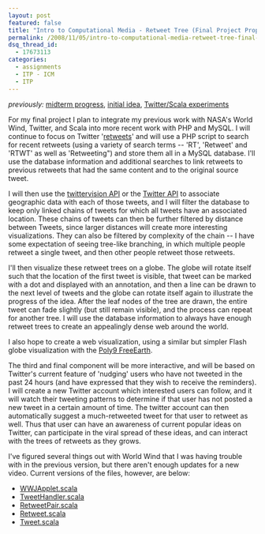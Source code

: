 ```yaml
---
layout: post
featured: false
title: "Intro to Computational Media - Retweet Tree (Final Project Proposal)"
permalink: /2008/11/05/intro-to-computational-media-retweet-tree-final-project-proposal/
dsq_thread_id:
  - 17673113
categories:
  - assignments
  - ITP - ICM
  - ITP
---
```

*previously:* [midterm progress][1], [initial idea][2], [Twitter/Scala experiments][3]

For my final project I plan to integrate my previous work with NASA's World Wind, Twitter, and Scala into more recent work with PHP and MySQL. I will continue to focus on Twitter '[retweets][4]' and will use a PHP script to search for recent retweets (using a variety of search terms -- 'RT', 'Retweet' and 'RTWT' as well as 'Retweeting") and store them all in a MySQL database. I'll use the database information and additional searches to link retweets to previous retweets that had the same content and to the original source tweet.

I will then use the [twittervision API][5] or the [Twitter API][6] to associate geographic data with each of those tweets, and I will filter the database to keep only linked chains of tweets for which all tweets have an associated location. These chains of tweets can then be further filtered by distance between Tweets, since larger distances will create more interesting visualizations. They can also be filtered by complexity of the chain -- I have some expectation of seeing tree-like branching, in which multiple people retweet a single tweet, and then other people retweet those retweets.

I'll then visualize these retweet trees on a globe. The globe will rotate itself such that the location of the first tweet is visible, that tweet can be marked with a dot and displayed with an annotation, and then a line can be drawn to the next level of tweets and the globe can rotate itself again to illustrate the progress of the idea. After the leaf nodes of the tree are drawn, the entire tweet can fade slightly (but still remain visible), and the process can repeat for another tree. I will use the database information to always have enough retweet trees to create an appealingly dense web around the world.

I also hope to create a web visualization, using a similar but simpler Flash globe visualization with the [Poly9 FreeEarth][7].

The third and final component will be more interactive, and will be based on Twitter's current feature of 'nudging' users who have not tweeted in the past 24 hours (and have expressed that they wish to receive the reminders). I will create a new Twitter account which interested users can follow, and it will watch their tweeting patterns to determine if that user has not posted a new tweet in a certain amount of time. The twitter account can then automatically suggest a much-retweeted tweet for that user to retweet as well. Thus that user can have an awareness of current popular ideas on Twitter, can participate in the viral spread of these ideas, and can interact with the trees of retweets as they grows.

I've figured several things out with World Wind that I was having trouble with in the previous version, but there aren't enough updates for a new video. Current versions of the files, however, are below:

 * [WWJApplet.scala][8]
 * [TweetHandler.scala][9]
 * [RetweetPair.scala][10]
 * [Retweet.scala][11]
 * [Tweet.scala][12]

 [1]: http://lehrblogger.com/2008/10/23/intro-to-computational-media-midterm-part-2/
 [2]: http://lehrblogger.com/2008/10/15/intro-to-computational-media-midterm-part-1/
 [3]: http://lehrblogger.com/2008/10/09/intro-to-computational-media-hw5-2/
 [4]: http://search.twitter.com/search?q=Retweeting
 [5]: http://twittervision.com/api.html
 [6]: http://apiwiki.twitter.com/
 [7]: http://freeearth.poly9.com/
 [8]: http://lehrblogger.com/nyu/classes/fall08/icm/finalprojectproposal/WWJApplet.scala
 [9]: http://lehrblogger.com/nyu/classes/fall08/icm/finalprojectproposal/TweetHandler.scala
 [10]: http://lehrblogger.com/nyu/classes/fall08/icm/finalprojectproposal/RetweetPair.scala
 [11]: http://lehrblogger.com/nyu/classes/fall08/icm/finalprojectproposal/Reweet.scala
 [12]: http://lehrblogger.com/nyu/classes/fall08/icm/finalprojectproposal/Tweet.scala
